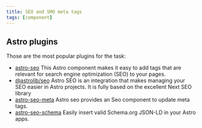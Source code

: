 ```yaml
---
title: SEO and SMO meta tags
tags: [component]
---
```


## Astro plugins

Those are the most popular plugins for the task:

- [astro-seo](https://github.com/jonasmerlin/astro-seo) This Astro component makes it easy to add tags that are relevant for search engine optimization (SEO) to your pages.
- [@astrolib/seo](https://github.com/onwidget/astrolib/tree/main/packages/seo) Astro SEO is an integration that makes managing your SEO easier in Astro projects. It is fully based on the excellent Next SEO library
- [astro-seo-meta](https://github.com/codiume/orbit/tree/main/packages/astro-seo-meta) Astro seo provides an Seo component to update meta tags.
- [astro-seo-schema](https://github.com/codiume/orbit/tree/main/packages/astro-seo-schema) Easily insert valid Schema.org JSON-LD in your Astro apps.

